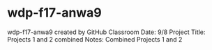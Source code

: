# wdp-f17-anwa9
wdp-f17-anwa9 created by GitHub Classroom
Date: 9/8
Project Title: Projects 1 and 2 combined 
Notes: Combined Projects 1 and 2
